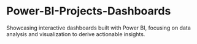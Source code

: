 # Power-BI-Projects-Dashboards
Showcasing interactive dashboards built with Power BI, focusing on data analysis and visualization to derive actionable insights.
